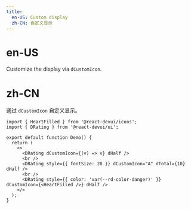 ```yaml
---
title:
  en-US: Custom display
  zh-CN: 自定义显示
---
```


# en-US

Customize the display via `dCustomIcon`.

# zh-CN

通过 `dCustomIcon` 自定义显示。

```tsx
import { HeartFilled } from '@react-devui/icons';
import { DRating } from '@react-devui/ui';

export default function Demo() {
  return (
    <>
      <DRating dCustomIcon={(v) => v} dHalf />
      <br />
      <DRating style={{ fontSize: 28 }} dCustomIcon="A" dTotal={10} dHalf />
      <br />
      <DRating style={{ color: 'var(--rd-color-danger)' }} dCustomIcon={<HeartFilled />} dHalf />
    </>
  );
}
```
